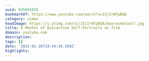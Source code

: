```yaml
---
uuid: 645601036
bookmarkOf: https://www.youtube.com/watch?v=15jIrWfpBQA
category: video
headImage: https://i.ytimg.com/vi/15jIrWfpBQA/maxresdefault.jpg
title: 6 Months of Quarantine Self-Portraits on film
domain: youtube.com
description: 
tags: []
date: '2023-01-26T19:44:39.569Z'
highlights: 
---
```




